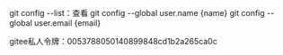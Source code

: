 git config --list：查看
git config --global user.name {name}
git config --global user.email {email}

gitee私人令牌：0053788050140899848cd1b2a265ca0c